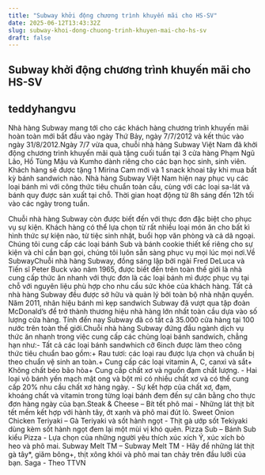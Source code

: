 ```yaml
---
title: "Subway khởi động chương trình khuyến mãi cho HS-SV"
date: 2025-06-12T13:43:32Z
slug: subway-khoi-dong-chuong-trinh-khuyen-mai-cho-hs-sv
draft: false
---
```


## Subway khởi động chương trình khuyến mãi cho HS-SV

## teddyhangvu

Nhà hàng Subway mang tới cho các khách hàng chương trình khuyến mãi hoàn toàn mới bắt đầu vào ngày Thứ Bảy, ngày 7/7/2012 và kết thúc vào ngày 31/8/2012.Ngày 7/7 vừa qua, chuỗi nhà hàng Subway Việt Nam đã khởi động chương trình khuyến mãi quà tặng cuối tuần tại 3 cửa hàng Phạm Ngũ Lão, Hồ Tùng Mậu và Kumho dành riêng cho các bạn học sinh, sinh viên. Khách hàng sẽ được tặng 1 Mirina Cam mới và 1 snack khoai tây khi mua bất kỳ bánh sandwich nào. Nhà hàng Subway Việt Nam hiện nay phục vụ các loại bánh mì với công thức tiêu chuẩn toàn cầu, cùng với các loại sa-lát và bánh quy được sản xuất tại chỗ. Thời gian hoạt động từ 8h sáng đến 12h tối vào các ngày trong tuần.

Chuỗi nhà hàng Subway còn được biết đến với thực đơn đặc biệt cho phục vụ sự kiện. Khách hàng có thể lựa chọn từ rất nhiều loại món ăn cho bất kì hình thức sự kiện nào, từ tiệc sinh nhật, buổi họp văn phòng và cả dã ngoại. Chúng tôi cung cấp các loại bánh Sub và bánh cookie thiết kế riêng cho sự kiện và chỉ cần bạn gọi, chúng tôi luôn sẵn sàng phục vụ mọi lúc mọi nơi.Về SubwayChuỗi nhà hàng Subway, đồng sáng lập bởi ngài Fred DeLuca và Tiến sĩ Peter Buck vào năm 1965, được biết đến trên toàn thế giới là nhà cung cấp thức ăn nhanh với thực đơn là các loại bánh mì được phục vụ tại chỗ với nguyên liệu phù hợp cho nhu cầu sức khỏe của khách hàng. Tất cả nhà hàng Subway đều được sở hữu và quản lý bởi toàn bộ nhà nhận quyền. Năm 2011, nhãn hiệu bánh mì kẹp sandwich Subway đã vượt qua tập đoàn McDonald’s để trở thành thương hiệu nhà hàng lớn nhất toàn cầu dựa vào số lượng cửa hàng. Tính đến nay Subway đã có tất cả 35.000 cửa hàng tại 100 nước trên toàn thế giới.Chuỗi nhà hàng Subway đứng đầu ngành dịch vụ thức ăn nhanh trong việc cung cấp các chủng loại bánh sandwich, chẳng hạn như:- Tất cả các loại bánh sandwhich cỡ 6inch được làm theo công thức tiêu chuẩn bao gồm:+ Rau tươi: các loại rau được lựa chọn và chuẩn bị theo chuẩn vệ sinh an toàn.+ Cung cấp các loại vitamin A, C, canxi và sắt+ Không chất béo bão hòa+ Cung cấp chất xơ và nguồn đạm chất lượng. - Hai loại vỏ bánh yến mạch mật ong và bột mì có nhiều chất xơ và có thể cung cấp 20% nhu cầu chất xơ hàng ngày. - Sự kết hợp của chất xơ, đạm, khoáng chất và vitamin trong từng loại bánh đem đến sự cân bằng cho thực đơn hàng ngày của bạn.Steak & Cheese – Bít tết phô mai - Những lát thịt bít tết mềm kết hợp với hành tây, ớt xanh và phô mai đút lò.
Sweet Onion Chicken Teriyaki – Gà Teriyaki và sốt hành ngọt - Thịt gà ướp sốt Tekiyaki dùng kèm sốt hành ngọt đem lại một mùi vị khó quên.
Pizza Sub – Bánh Sub kiểu Pizza - Lựa chọn của những người yêu thích xúc xích Ý, xúc xích bò heo và phô mai.
Subway Melt TM – Subway Melt TM - Hãy để những lát thịt gà tây*, giăm bông+, thịt xông khói và phô mai tan chảy trên đầu lưỡi của bạn.
Saga - Theo TTVN